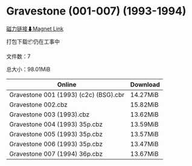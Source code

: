 # Gravestone (001-007) (1993-1994)

[磁力链接⬇Magnet Link](magnet:?xt=urn:btih:59bf4f36fb6b0f6bb13fbc9bfca6dc9b77a6de76&dn=Gravestone%20%28001-007%29%20%281993-1994%29)

打包下载📦仍在工事中

文件数：7

总大小：98.01MiB

Online | Download
--- | ---
Gravestone 001 (1993) (c2c) (BSG).cbr | 14.27MiB
Gravestone 002.cbz | 15.82MiB
Gravestone 003 (1993).cbz | 13.62MiB
Gravestone 004 (1993) 35p.cbz | 13.59MiB
Gravestone 005 (1993) 35p.cbz | 13.57MiB
Gravestone 006 (1993) 35p.cbz | 13.47MiB
Gravestone 007 (1994) 36p.cbz | 13.67MiB